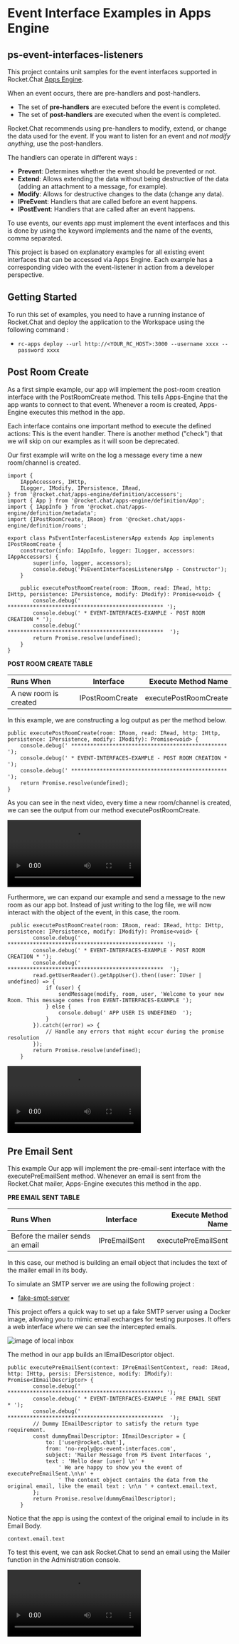 # Event Interface Examples in Apps Engine

## ps-event-interfaces-listeners

This project contains unit samples for the event interfaces supported in Rocket.Chat [Apps Engine](https://developer.rocket.chat/apps-engine/rocket.chat-apps-engine). 

When an event occurs, there are pre-handlers and post-handlers.

* The set of **pre-handlers** are executed before the event is completed.
* The set of **post-handlers** are executed when the event is completed. 

Rocket.Chat recommends using pre-handlers to modify, extend, or change the data used for the event. If you want to listen for an event and _not modify anything_, use the post-handlers.

The handlers can operate in different ways :

* **Prevent**: Determines whether the event should be prevented or not.
* **Extend**: Allows extending the data without being destructive of the data (adding an attachment to a message, for example).
* **Modify**: Allows for destructive changes to the data (change any data).
* **IPreEvent**: Handlers that are called before an event happens.
* **IPostEvent**: Handlers that are called after an event happens.

To use events, our events app must implement the event interfaces and this is done by using the keyword implements and the name of the events, comma separated.

This project is based on explanatory examples for all existing event interfaces that can be accessed via Apps Engine. Each example has a corresponding video with the event-listener in action from a developer perspective.


## Getting Started

To run this set of examples, you need to have a running instance of Rocket.Chat and deploy the application to the Workspace using the following command :

- `rc-apps deploy --url http://<YOUR_RC_HOST>:3000 --username xxxx --password xxxx`

## Post Room Create 

As a first simple example, our app will implement the post-room creation interface with the PostRoomCreate method. This tells Apps-Engine that the app wants to connect to that event. Whenever a room is created, Apps-Engine executes this method in the app.

Each interface contains one important method to execute the defined actions: This is the event handler. There is another method ("check") that we will skip on our examples as it will soon be deprecated.

Our first example will write on the log a message every time a new room/channel is created.

```
import {
    IAppAccessors, IHttp,
    ILogger, IModify, IPersistence, IRead,
} from '@rocket.chat/apps-engine/definition/accessors';
import { App } from '@rocket.chat/apps-engine/definition/App';
import { IAppInfo } from '@rocket.chat/apps-engine/definition/metadata';
import {IPostRoomCreate, IRoom} from '@rocket.chat/apps-engine/definition/rooms';

export class PsEventInterfacesListenersApp extends App implements IPostRoomCreate {
    constructor(info: IAppInfo, logger: ILogger, accessors: IAppAccessors) {
        super(info, logger, accessors);
        console.debug('PsEventInterfacesListenersApp - Constructor');
    }

    public executePostRoomCreate(room: IRoom, read: IRead, http: IHttp, persistence: IPersistence, modify: IModify): Promise<void> {
        console.debug(' ************************************************* ');
        console.debug(' * EVENT-INTERFACES-EXAMPLE - POST ROOM CREATION * ');
        console.debug(' *************************************************  ');
        return Promise.resolve(undefined);
    }
}
```

**POST ROOM CREATE TABLE**

| Runs When  | Interface | Execute Method Name |
|:-----------|:------------:|------------:|
| A new room is created       |    IPostRoomCreate      |        executePostRoomCreate |

In this example, we are constructing a log output as per the method below.

    public executePostRoomCreate(room: IRoom, read: IRead, http: IHttp, persistence: IPersistence, modify: IModify): Promise<void> {
        console.debug(' ************************************************* ');
        console.debug(' * EVENT-INTERFACES-EXAMPLE - POST ROOM CREATION * ');
        console.debug(' *************************************************  ');
        return Promise.resolve(undefined);
    }

As you can see in the next video, every time a new room/channel is created, we can see the output from our method executePostRoomCreate.

![screen recording of the output](videos/post-room-create.mov) 


Furthermore, we can expand our example and send a message to the new room as our app bot. Instead of just writing to the log file, we will now interact with the object of the event, in this case, the room.

```
 public executePostRoomCreate(room: IRoom, read: IRead, http: IHttp, persistence: IPersistence, modify: IModify): Promise<void> {
        console.debug(' ************************************************* ');
        console.debug(' * EVENT-INTERFACES-EXAMPLE - POST ROOM CREATION * ');
        console.debug(' *************************************************  ');
        read.getUserReader().getAppUser().then((user: IUser | undefined) => {
            if (user) {
                sendMessage(modify, room, user, 'Welcome to your new Room. This message comes from EVENT-INTERFACES-EXAMPLE ');
            } else {
                console.debug(' APP USER IS UNDEFINED  ');
            }
        }).catch((error) => {
            // Handle any errors that might occur during the promise resolution
        });
        return Promise.resolve(undefined);
    }
```


![screen recording of the output](post-room-create-with-message.mov)


## Pre Email Sent

This example Our app will implement the pre-email-sent interface with the executePreEmailSent method.  Whenever an email is sent from the Rocket.Chat mailer,  Apps-Engine executes this method in the app.


**PRE EMAIL SENT TABLE**


| Runs When  | Interface | Execute Method Name |
|:-----------|:------------:|------------:|
| Before the mailer sends an email       |    IPreEmailSent      |        executePreEmailSent |

In this case, our method is building an email object that includes the text of the mailer email in its body.

To simulate an SMTP server we are using the following project : 

*  [fake-smpt-server](https://github.com/haravich/fake-smtp-server?tab=readme-ov-file)

This project offers a quick way to set up a fake SMTP server using a Docker image, allowing you to mimic email exchanges for testing purposes. It offers a web interface where we can see the intercepted emails.

![image of local inbox](images/MailCatcher.png)

The method in our app builds an IEmailDescriptor object.  

```
public executePreEmailSent(context: IPreEmailSentContext, read: IRead, http: IHttp, persis: IPersistence, modify: IModify): Promise<IEmailDescriptor> {
        console.debug(' ************************************************* ');
        console.debug(' * EVENT-INTERFACES-EXAMPLE - PRE EMAIL SENT     * ');
        console.debug(' *************************************************  ');
        // Dummy IEmailDescriptor to satisfy the return type requirement.
        const dummyEmailDescriptor: IEmailDescriptor = {
            to: ['user@rocket.chat'],
            from: 'no-reply@ps-event-interfaces.com',
            subject: 'Mailer Message from PS Event Interfaces ',
            text : 'Hello dear [user] \n' +
                ' We are happy to show you the event of executePreEmailSent.\n\n' +
                ' The context object contains the data from the original email, like the email text : \n\n ' + context.email.text,
        };
        return Promise.resolve(dummyEmailDescriptor);
    }
```

Notice that the app is using the context of the original email to include in its Email Body.

`
context.email.text
`

To test this event, we can ask Rocket.Chat to send an email using the Mailer function in the Administration console.

![screen recording of the output](videos/pre-email-sent.mov)
